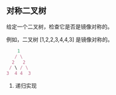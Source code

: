 ## 对称二叉树

给定一个二叉树，检查它是否是镜像对称的。

例如，二叉树 [1,2,2,3,4,4,3] 是镜像对称的。

```js
    1
   / \
  2   2
 / \ / \
3  4 4  3

```

1. 递归实现